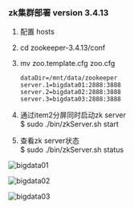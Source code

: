 ### zk集群部署 version 3.4.13

1. 配置 hosts
2. cd zookeeper-3.4.13/conf
3. mv zoo.template.cfg zoo.cfg
    ```
    dataDir=/mnt/data/zookeeper
    server.1=bigdata01:2888:3888
    server.2=bigdata02:2888:3888
    server.3=bigdata03:2888:3888
    ```
4. 通过item2分屏同时启动zk server  
$ sudo ./bin/zkServer.sh start

5. 查看zk server状态  
$ sudo ./bin/zkServer.sh status 
 
![bigdata01](https://github.com/Dongzai1005/learning/blob/master/bigdata/src/main/java/wang/xiaoluobo/zookeeper/images/zk01.png)

![bigdata02](https://github.com/Dongzai1005/learning/blob/master/bigdata/src/main/java/wang/xiaoluobo/zookeeper/images/zk02.png)

![bigdata03](https://github.com/Dongzai1005/learning/blob/master/bigdata/src/main/java/wang/xiaoluobo/zookeeper/images/zk03.png)
